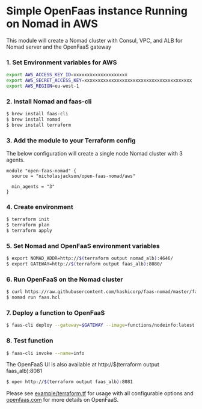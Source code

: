 # Simple OpenFaas instance Running on Nomad in AWS
This module will create a Nomad cluster with Consul, VPC, and ALB for Nomad server and the OpenFaaS gateway

### 1. Set Environment variables for AWS

```bash
export AWS_ACCESS_KEY_ID=xxxxxxxxxxxxxxxxxxxx
export AWS_SECRET_ACCESS_KEY=xxxxxxxxxxxxxxxxxxxxxxxxxxxxxxxxxxxxxxxx
export AWS_REGION=eu-west-1
```

### 2. Install Nomad and faas-cli

```bash
$ brew install faas-cli
$ brew install nomad
$ brew install terraform
```

### 3. Add the module to your Terraform config
The below configuration will create a single node Nomad cluster with 3 agents.

```hcl
module "open-faas-nomad" {
  source = "nicholasjackson/open-faas-nomad/aws"

  min_agents = "3"
}
```

### 4. Create environment

```bash
$ terraform init  
$ terraform plan  
$ terraform apply
```

### 5. Set Nomad and OpenFaaS environment variables

```bash
$ export NOMAD_ADDR=http://$(terraform output nomad_alb):4646/  
$ export GATEWAY=http://$(terraform output faas_alb):8080/
```

### 6. Run OpenFaaS on the Nomad cluster

```bash
$ curl https://raw.githubusercontent.com/hashicorp/faas-nomad/master/faas.hcl -o faas.hcl
$ nomad run faas.hcl
```

### 7. Deploy a function to OpenFaaS

```bash
$ faas-cli deploy --gateway=$GATEWAY --image=functions/nodeinfo:latest --name=info --handler=node main.js
```

### 8. Test function

```bash
$ faas-cli invoke --name=info
```
  
The OpenFaaS UI is also available at http://$(terraform output faas_alb):8081

```bash
$ open http://$(terraform output faas_alb):8081
```
   
Please see [example/terraform.tf](https://github.com/nicholasjackson/terraform-aws-open-faas-nomad/blob/master/example/terraform.tf) for usage with all configurable options and 
[openfaas.com](http://openfaas.com) for more details on OpenFaaS.
